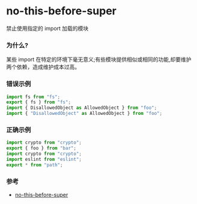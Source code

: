 # no-this-before-super

禁止使用指定的 import 加载的模块

### 为什么?

某些 import 在特定的环境下毫无意义;有些模块提供相似或相同的功能,却要维护两个依赖，造成维护成本过高。

### 错误示例

```js
import fs from "fs";
export { fs } from "fs";
import { DisallowedObject as AllowedObject } from "foo";
import { "DisallowedObject" as AllowedObject } from "foo";
```

### 正确示例

```js
import crypto from "crypto";
export { foo } from "bar";
import crypto from "crypto";
import eslint from "eslint";
export * from "path";
```

### 参考

- [no-this-before-super](https://eslint.org/docs/rules/no-this-before-super)
